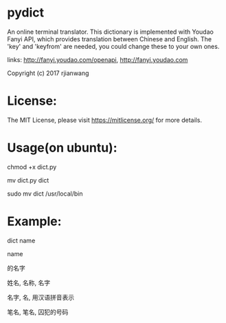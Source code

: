 pydict
==
An online terminal translator.
This dictionary is implemented with Youdao Fanyi API, which provides
translation between Chinese and English.
The 'key' and 'keyfrom' are needed, you could change these to your 
own ones.
	
links:	http://fanyi.youdao.com/openapi, http://fanyi.youdao.com

Copyright (c) 2017 rjianwang

License: 
===

The MIT License, please visit https://mitlicense.org/ for more details.

Usage(on ubuntu):
===

chmod +x dict.py

mv dict.py dict

sudo mv dict /usr/local/bin

Example:
===

dict name

name

的名字

姓名, 名称, 名字

名字, 名, 用汉语拼音表示

笔名, 笔名, 囚犯的号码
